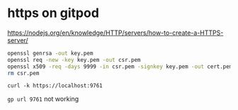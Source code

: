 # https on gitpod

https://nodejs.org/en/knowledge/HTTP/servers/how-to-create-a-HTTPS-server/

```sh
openssl genrsa -out key.pem
openssl req -new -key key.pem -out csr.pem
openssl x509 -req -days 9999 -in csr.pem -signkey key.pem -out cert.pem
rm csr.pem
```

`curl -k https://localhost:9761`

`gp url 9761` not working
